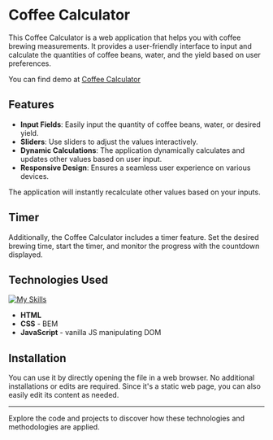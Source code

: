 # Coffee Calculator

This Coffee Calculator is a web application that helps you with coffee brewing measurements. It provides a user-friendly interface to input and calculate the quantities of coffee beans, water, and the yield based on user preferences.  

You can find demo at [Coffee Calculator](https://adiosik.github.io/coffee-calculator/)

## Features

- **Input Fields**: Easily input the quantity of coffee beans, water, or desired yield.
- **Sliders**: Use sliders to adjust the values interactively.
- **Dynamic Calculations**: The application dynamically calculates and updates other values based on user input.
- **Responsive Design**: Ensures a seamless user experience on various devices.

The application will instantly recalculate other values based on your inputs.

## Timer

Additionally, the Coffee Calculator includes a timer feature. Set the desired brewing time, start the timer, and monitor the progress with the countdown displayed.

## Technologies Used

[![My Skills](https://skillicons.dev/icons?i=html,css,js)](https://skillicons.dev)
- **HTML**
- **CSS** - BEM
- **JavaScript** - vanilla JS manipulating DOM

## Installation

You can use it by directly opening the file in a web browser. No additional installations or edits are required. Since it's a static web page, you can also easily edit its content as needed.

---

Explore the code and projects to discover how these technologies and methodologies are applied.
